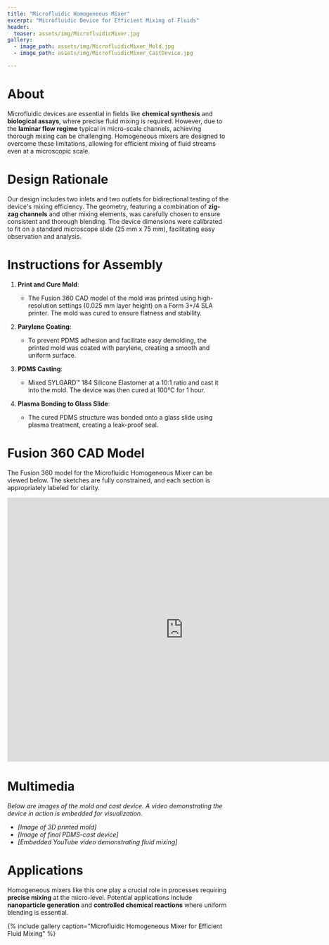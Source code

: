 ```yaml
---
title: "Microfluidic Homogeneous Mixer"
excerpt: "Microfluidic Device for Efficient Mixing of Fluids"
header:
  teaser: assets/img/MicrofluidicMixer.jpg
gallery:
  - image_path: assets/img/MicrofluidicMixer_Mold.jpg
  - image_path: assets/img/MicrofluidicMixer_CastDevice.jpg

---
```


# About

Microfluidic devices are essential in fields like **chemical synthesis** and **biological assays**, where precise fluid mixing is required. However, due to the **laminar flow regime** typical in micro-scale channels, achieving thorough mixing can be challenging. Homogeneous mixers are designed to overcome these limitations, allowing for efficient mixing of fluid streams even at a microscopic scale.

# Design Rationale

Our design includes two inlets and two outlets for bidirectional testing of the device's mixing efficiency. The geometry, featuring a combination of **zig-zag channels** and other mixing elements, was carefully chosen to ensure consistent and thorough blending. The device dimensions were calibrated to fit on a standard microscope slide (25 mm x 75 mm), facilitating easy observation and analysis.

# Instructions for Assembly

1. **Print and Cure Mold**: 
   - The Fusion 360 CAD model of the mold was printed using high-resolution settings (0.025 mm layer height) on a Form 3+/4 SLA printer. The mold was cured to ensure flatness and stability.
   
2. **Parylene Coating**: 
   - To prevent PDMS adhesion and facilitate easy demolding, the printed mold was coated with parylene, creating a smooth and uniform surface.
   
3. **PDMS Casting**: 
   - Mixed SYLGARD™ 184 Silicone Elastomer at a 10:1 ratio and cast it into the mold. The device was then cured at 100°C for 1 hour.

4. **Plasma Bonding to Glass Slide**: 
   - The cured PDMS structure was bonded onto a glass slide using plasma treatment, creating a leak-proof seal.

# Fusion 360 CAD Model
The Fusion 360 model for the Microfluidic Homogeneous Mixer can be viewed below. The sketches are fully constrained, and each section is appropriately labeled for clarity.

<iframe src="https://vanderbilt643.autodesk360.com/shares/public/SHxxxxxxxxxxxxxxxxxxxx?mode=embed" width="800" height="600" allowfullscreen="true" webkitallowfullscreen="true" mozallowfullscreen="true" frameborder="0"></iframe>

# Multimedia
*Below are images of the mold and cast device. A video demonstrating the device in action is embedded for visualization.*

- *[Image of 3D printed mold]* 
- *[Image of final PDMS-cast device]* 
- *[Embedded YouTube video demonstrating fluid mixing]*

# Applications

Homogeneous mixers like this one play a crucial role in processes requiring **precise mixing** at the micro-level. Potential applications include **nanoparticle generation** and **controlled chemical reactions** where uniform blending is essential.

{% include gallery caption="Microfluidic Homogeneous Mixer for Efficient Fluid Mixing" %}
